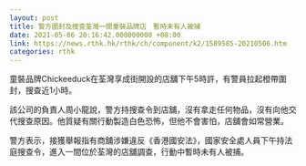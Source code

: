 ```yaml
---
layout: post
title: 警方圍封及搜查荃灣一間童裝品牌店　暫時未有人被捕
date: 2021-05-06 20:16:42.000000000 +08:00
link: https://news.rthk.hk/rthk/ch/component/k2/1589585-20210506.htm
categories: rthk
---
```


童裝品牌Chickeeduck在荃灣享成街開設的店舖下午5時許，有警員拉起橙帶圍封，搜查近1小時。

該公司的負責人周小龍說，警方持搜查令到店舖，沒有拿走任何物品，沒有向他交代搜查原因。他質疑有關行動製造白色恐怖，但他不會害怕，店舖會如常營業。

警方表示，接獲舉報指有商舖涉嫌違反《香港國安法》，國家安全處人員下午持法庭搜查令，進入一間位於荃灣的店舖調查，行動中暫時未有人被捕。
